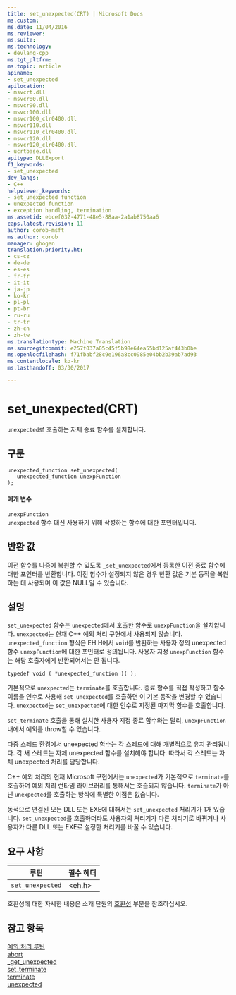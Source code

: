 ```yaml
---
title: set_unexpected(CRT) | Microsoft Docs
ms.custom: 
ms.date: 11/04/2016
ms.reviewer: 
ms.suite: 
ms.technology:
- devlang-cpp
ms.tgt_pltfrm: 
ms.topic: article
apiname:
- set_unexpected
apilocation:
- msvcrt.dll
- msvcr80.dll
- msvcr90.dll
- msvcr100.dll
- msvcr100_clr0400.dll
- msvcr110.dll
- msvcr110_clr0400.dll
- msvcr120.dll
- msvcr120_clr0400.dll
- ucrtbase.dll
apitype: DLLExport
f1_keywords:
- set_unexpected
dev_langs:
- C++
helpviewer_keywords:
- set_unexpected function
- unexpected function
- exception handling, termination
ms.assetid: ebcef032-4771-48e5-88aa-2a1ab8750aa6
caps.latest.revision: 11
author: corob-msft
ms.author: corob
manager: ghogen
translation.priority.ht:
- cs-cz
- de-de
- es-es
- fr-fr
- it-it
- ja-jp
- ko-kr
- pl-pl
- pt-br
- ru-ru
- tr-tr
- zh-cn
- zh-tw
ms.translationtype: Machine Translation
ms.sourcegitcommit: e257f037a05c45f5b98e64ea55bd125af443b0be
ms.openlocfilehash: f71fbabf28c9e196a8cc0985e04bb2b39ab7ad93
ms.contentlocale: ko-kr
ms.lasthandoff: 03/30/2017

---
```

# <a name="setunexpected-crt"></a>set_unexpected(CRT)
`unexpected`로 호출하는 자체 종료 함수를 설치합니다.  
  
## <a name="syntax"></a>구문  
  
```  
unexpected_function set_unexpected(  
   unexpected_function unexpFunction   
);  
```  
  
#### <a name="parameters"></a>매개 변수  
 `unexpFunction`  
 `unexpected` 함수 대신 사용하기 위해 작성하는 함수에 대한 포인터입니다.  
  
## <a name="return-value"></a>반환 값  
 이전 함수를 나중에 복원할 수 있도록 `_set_unexpected`에서 등록한 이전 종료 함수에 대한 포인터를 반환합니다. 이전 함수가 설정되지 않은 경우 반환 값은 기본 동작을 복원하는 데 사용되며 이 값은 NULL일 수 있습니다.  
  
## <a name="remarks"></a>설명  
 `set_unexpected` 함수는 `unexpected`에서 호출한 함수로 `unexpFunction`을 설치합니다. `unexpected`는 현재 C++ 예외 처리 구현에서 사용되지 않습니다. `unexpected_function` 형식은 EH.H에서 `void`를 반환하는 사용자 정의 unexpected 함수 `unexpFunction`에 대한 포인터로 정의됩니다. 사용자 지정 `unexpFunction` 함수는 해당 호출자에게 반환되어서는 안 됩니다.  
  
```  
typedef void ( *unexpected_function )( );  
```  
  
 기본적으로 `unexpected`는 `terminate`를 호출합니다. 종료 함수를 직접 작성하고 함수 이름을 인수로 사용해 `set_unexpected`를 호출하면 이 기본 동작을 변경할 수 있습니다. `unexpected`는 `set_unexpected`에 대한 인수로 지정된 마지막 함수를 호출합니다.  
  
 `set_terminate` 호출을 통해 설치한 사용자 지정 종료 함수와는 달리, `unexpFunction` 내에서 예외를 throw할 수 있습니다.  
  
 다중 스레드 환경에서 unexpected 함수는 각 스레드에 대해 개별적으로 유지 관리됩니다. 각 새 스레드는 자체 unexpected 함수를 설치해야 합니다. 따라서 각 스레드는 자체 unexpected 처리를 담당합니다.  
  
 C++ 예외 처리의 현재 Microsoft 구현에서는 `unexpected`가 기본적으로 `terminate`를 호출하며 예외 처리 런타임 라이브러리를 통해서는 호출되지 않습니다. `terminate`가 아닌 `unexpected`를 호출하는 방식에 특별한 이점은 없습니다.  
  
 동적으로 연결된 모든 DLL 또는 EXE에 대해서는 `set_unexpected` 처리기가 1개 있습니다. `set_unexpected`를 호출하더라도 사용자의 처리기가 다른 처리기로 바뀌거나 사용자가 다른 DLL 또는 EXE로 설정한 처리기를 바꿀 수 있습니다.  
  
## <a name="requirements"></a>요구 사항  
  
|루틴|필수 헤더|  
|-------------|---------------------|  
|`set_unexpected`|\<eh.h>|  
  
 호환성에 대한 자세한 내용은 소개 단원의 [호환성](../../c-runtime-library/compatibility.md) 부분을 참조하십시오.  
  
## <a name="see-also"></a>참고 항목  
 [예외 처리 루틴](../../c-runtime-library/exception-handling-routines.md)   
 [abort](../../c-runtime-library/reference/abort.md)   
 [_get_unexpected](../../c-runtime-library/reference/get-unexpected.md)   
 [set_terminate](../../c-runtime-library/reference/set-terminate-crt.md)   
 [terminate](../../c-runtime-library/reference/terminate-crt.md)   
 [unexpected](../../c-runtime-library/reference/unexpected-crt.md)
